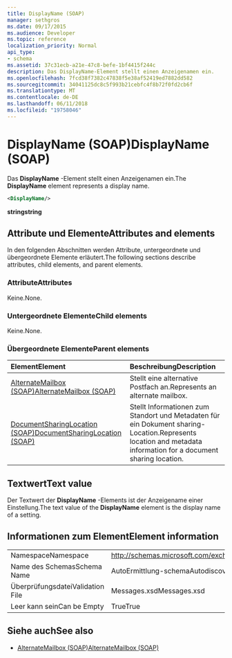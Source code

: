 ```yaml
---
title: DisplayName (SOAP)
manager: sethgros
ms.date: 09/17/2015
ms.audience: Developer
ms.topic: reference
localization_priority: Normal
api_type:
- schema
ms.assetid: 37c31ecb-a21e-47c8-befe-1bf4415f244c
description: Das DisplayName-Element stellt einen Anzeigenamen ein.
ms.openlocfilehash: 7fcd38f7382c47838f5e38af52419ed7882dd582
ms.sourcegitcommit: 34041125dc8c5f993b21cebfc4f8b72f0fd2cb6f
ms.translationtype: MT
ms.contentlocale: de-DE
ms.lasthandoff: 06/11/2018
ms.locfileid: "19758046"
---
```

# <a name="displayname-soap"></a><span data-ttu-id="fcb44-103">DisplayName (SOAP)</span><span class="sxs-lookup"><span data-stu-id="fcb44-103">DisplayName (SOAP)</span></span>

<span data-ttu-id="fcb44-104">Das **DisplayName** -Element stellt einen Anzeigenamen ein.</span><span class="sxs-lookup"><span data-stu-id="fcb44-104">The **DisplayName** element represents a display name.</span></span> 
  
```XML
<DisplayName/>
```

 <span data-ttu-id="fcb44-105">**string**</span><span class="sxs-lookup"><span data-stu-id="fcb44-105">**string**</span></span>
## <a name="attributes-and-elements"></a><span data-ttu-id="fcb44-106">Attribute und Elemente</span><span class="sxs-lookup"><span data-stu-id="fcb44-106">Attributes and elements</span></span>

<span data-ttu-id="fcb44-107">In den folgenden Abschnitten werden Attribute, untergeordnete und übergeordnete Elemente erläutert.</span><span class="sxs-lookup"><span data-stu-id="fcb44-107">The following sections describe attributes, child elements, and parent elements.</span></span>
  
### <a name="attributes"></a><span data-ttu-id="fcb44-108">Attribute</span><span class="sxs-lookup"><span data-stu-id="fcb44-108">Attributes</span></span>

<span data-ttu-id="fcb44-109">Keine.</span><span class="sxs-lookup"><span data-stu-id="fcb44-109">None.</span></span>
  
### <a name="child-elements"></a><span data-ttu-id="fcb44-110">Untergeordnete Elemente</span><span class="sxs-lookup"><span data-stu-id="fcb44-110">Child elements</span></span>

<span data-ttu-id="fcb44-111">Keine.</span><span class="sxs-lookup"><span data-stu-id="fcb44-111">None.</span></span>
  
### <a name="parent-elements"></a><span data-ttu-id="fcb44-112">Übergeordnete Elemente</span><span class="sxs-lookup"><span data-stu-id="fcb44-112">Parent elements</span></span>

|<span data-ttu-id="fcb44-113">**Element**</span><span class="sxs-lookup"><span data-stu-id="fcb44-113">**Element**</span></span>|<span data-ttu-id="fcb44-114">**Beschreibung**</span><span class="sxs-lookup"><span data-stu-id="fcb44-114">**Description**</span></span>|
|:-----|:-----|
|[<span data-ttu-id="fcb44-115">AlternateMailbox (SOAP)</span><span class="sxs-lookup"><span data-stu-id="fcb44-115">AlternateMailbox (SOAP)</span></span>](alternatemailbox-soap.md) <br/> |<span data-ttu-id="fcb44-116">Stellt eine alternative Postfach an.</span><span class="sxs-lookup"><span data-stu-id="fcb44-116">Represents an alternate mailbox.</span></span>  <br/> |
|[<span data-ttu-id="fcb44-117">DocumentSharingLocation (SOAP)</span><span class="sxs-lookup"><span data-stu-id="fcb44-117">DocumentSharingLocation (SOAP)</span></span>](documentsharinglocation-soap.md) <br/> |<span data-ttu-id="fcb44-118">Stellt Informationen zum Standort und Metadaten für ein Dokument sharing-Location.</span><span class="sxs-lookup"><span data-stu-id="fcb44-118">Represents location and metadata information for a document sharing location.</span></span>  <br/> |
   
## <a name="text-value"></a><span data-ttu-id="fcb44-119">Textwert</span><span class="sxs-lookup"><span data-stu-id="fcb44-119">Text value</span></span>

<span data-ttu-id="fcb44-120">Der Textwert der **DisplayName** -Elements ist der Anzeigename einer Einstellung.</span><span class="sxs-lookup"><span data-stu-id="fcb44-120">The text value of the **DisplayName** element is the display name of a setting.</span></span> 
  
## <a name="element-information"></a><span data-ttu-id="fcb44-121">Informationen zum Element</span><span class="sxs-lookup"><span data-stu-id="fcb44-121">Element information</span></span>

|||
|:-----|:-----|
|<span data-ttu-id="fcb44-122">Namespace</span><span class="sxs-lookup"><span data-stu-id="fcb44-122">Namespace</span></span>  <br/> |http://schemas.microsoft.com/exchange/2010/Autodiscover  <br/> |
|<span data-ttu-id="fcb44-123">Name des Schemas</span><span class="sxs-lookup"><span data-stu-id="fcb44-123">Schema Name</span></span>  <br/> |<span data-ttu-id="fcb44-124">AutoErmittlung-schema</span><span class="sxs-lookup"><span data-stu-id="fcb44-124">Autodiscover schema</span></span>  <br/> |
|<span data-ttu-id="fcb44-125">Überprüfungsdatei</span><span class="sxs-lookup"><span data-stu-id="fcb44-125">Validation File</span></span>  <br/> |<span data-ttu-id="fcb44-126">Messages.xsd</span><span class="sxs-lookup"><span data-stu-id="fcb44-126">Messages.xsd</span></span>  <br/> |
|<span data-ttu-id="fcb44-127">Leer kann sein</span><span class="sxs-lookup"><span data-stu-id="fcb44-127">Can be Empty</span></span>  <br/> |<span data-ttu-id="fcb44-128">True</span><span class="sxs-lookup"><span data-stu-id="fcb44-128">True</span></span>  <br/> |
   
## <a name="see-also"></a><span data-ttu-id="fcb44-129">Siehe auch</span><span class="sxs-lookup"><span data-stu-id="fcb44-129">See also</span></span>

- [<span data-ttu-id="fcb44-130">AlternateMailbox (SOAP)</span><span class="sxs-lookup"><span data-stu-id="fcb44-130">AlternateMailbox (SOAP)</span></span>](alternatemailbox-soap.md)

